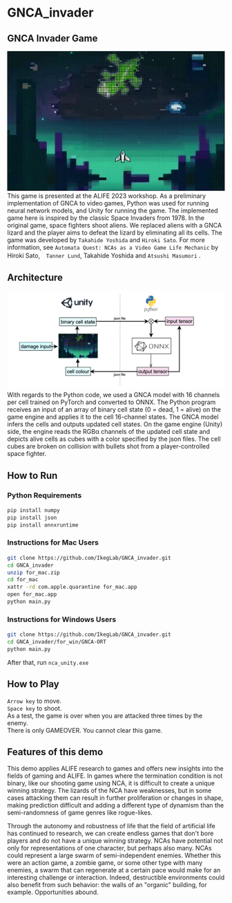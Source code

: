 # GNCA_invader

## GNCA Invader Game
![demo screenshot](NCA_GIF_small.gif "demo screenshot")  
This game is presented at the ALIFE 2023 workshop. 
As a preliminary implementation of GNCA to video games, Python was used for running neural network models, and Unity for running the game. The implemented game here is inspired by the classic Space Invaders from 1978. In the original game, space fighters shoot aliens. We replaced aliens with a GNCA lizard and the player aims to defeat the lizard by eliminating all its cells. The game was developed by `Takahide Yoshida` and `Hiroki Sato`. For more information, see `Automata Quest: NCAs as a Video Game Life Mechanic` by Hiroki Sato,　`Tanner Lund`, Takahide Yoshida and `Atsushi Masumori` .

## Architecture
![architecture](architecture.png "architecture IMG")  
 With regards to the Python code, we used a GNCA model with 16 channels per cell trained on PyTorch and converted to ONNX. The Python program receives an input of an array of binary cell state (0 = dead, 1 = alive) on the game engine and applies it to the cell 16-channel states. The GNCA model infers the cells and outputs updated cell states. On the game engine (Unity) side, the engine reads the RGBα channels of the updated cell state and depicts alive cells as cubes with a color specified by the json files. The cell cubes are broken on collision with bullets shot from a player-controlled space fighter. 

## How to Run
### Python Requirements
```sh
pip install numpy  
pip install json  
pip install onnxruntime  
```

### Instructions for Mac Users
```sh
git clone https://github.com/IkegLab/GNCA_invader.git
cd GNCA_invader
unzip for_mac.zip
cd for_mac
xattr -rd com.apple.quarantine for_mac.app
open for_mac.app
python main.py
```

### Instructions for Windows Users
```sh
git clone https://github.com/IkegLab/GNCA_invader.git
cd GNCA_invader/for_win/GNCA-ORT
python main.py
```
After that, run `nca_unity.exe`

## How to Play
`Arrow key` to move.  
`Space key` to shoot.  
As a test, the game is over when you are attacked three times by the enemy.  
There is only GAMEOVER. You cannot clear this game.

## Features of this demo
This demo applies ALIFE research to games and offers new insights into the fields of gaming and ALIFE. In games where the termination condition is not binary, like our shooting game using NCA, it is difficult to create a unique winning strategy. The lizards of the NCA have weaknesses, but in some cases attacking them can result in further proliferation or changes in shape, making prediction difficult and adding a different type of dynamism than the semi-randomness of game genres like rogue-likes. 

Through the autonomy and robustness of life that the field of artificial life has continued to research, we can create endless games that don't bore players and do not have a unique winning strategy. NCAs have potential not only for representations of one character, but perhaps also many. NCAs could represent a large swarm of semi-independent enemies. Whether this were an action game, a zombie game, or some other type with many enemies, a swarm that can regenerate at a certain pace would make for an interesting challenge or interaction. Indeed, destructible environments could also benefit from such behavior: the walls of an "organic" building, for example. Opportunities abound.
